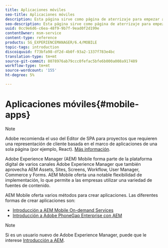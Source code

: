 ```yaml
---
title: Aplicaciones móviles
seo-title: Aplicaciones móviles
description: Esta página sirve como página de aterrizaje para empezar a crear, desarrollar y administrar aplicaciones móviles.
seo-description: Esta página sirve como página de aterrizaje para empezar a crear, desarrollar y administrar aplicaciones móviles.
uuid: 0cc9e6d6-c6ea-48f9-9b7f-9ead0f2d199e
contentOwner: msm-service
content-type: reference
products: SG_EXPERIENCEMANAGER/6.4/MOBILE
topic-tags: introduction
discoiquuid: f73bfa98-df2d-4b0f-93a2-1337f783e4bc
translation-type: tm+mt
source-git-commit: 8078976ab79ccc0fefac5bfe6b000a008a917489
workflow-type: tm+mt
source-wordcount: '155'
ht-degree: 5%

---
```



# Aplicaciones móviles{#mobile-apps}

>[!NOTE]
>
>Adobe recomienda el uso del Editor de SPA para proyectos que requieren una representación de cliente basada en el marco de aplicaciones de una sola página (por ejemplo, React). [Más información](/help/sites-developing/spa-overview.md).

Adobe Experience Manager (AEM) Mobile forma parte de la plataforma digital de varios canales Adobe Experience Manager que también aprovecha AEM Assets, Sites, Screens, Workflow, User Manager, Commerce y Forms. AEM Mobile oferta una notable flexibilidad de implementación, lo que permite a las empresas utilizar una variedad de fuentes de contenido.

AEM Mobile oferta varios métodos para crear aplicaciones. Las diferentes formas de crear aplicaciones son:

* [Introducción a AEM Mobile On-demand Services](/help/mobile/aem-mobile-on-demand.md)
* [Introducción a Adobe PhoneGap Enterprise con AEM](/help/mobile/developing-in-phonegap.md)

>[!NOTE]
>
>Si es un usuario nuevo de Adobe Experience Manager, puede que le interese [Introducción a AEM](/help/sites-deploying/deploy.md).
